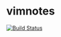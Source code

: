 vimnotes
==============

[![Build Status](https://travis-ci.org/dawid-sklodowski/vimnotes.png)](https://travis-ci.org/dawid-sklodowski/vimnotes)

